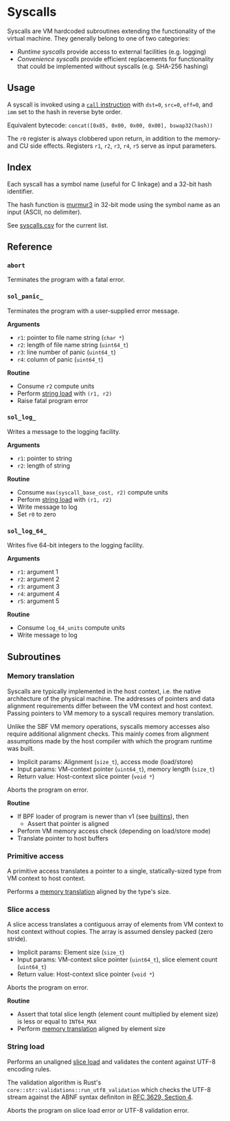# Syscalls

Syscalls are VM hardcoded subroutines extending the functionality of the virtual machine.
They generally belong to one of two categories:

- *Runtime syscalls* provide access to external facilities (e.g. logging)
- *Convenience syscalls* provide efficient replacements for functionality that could be implemented without syscalls (e.g. SHA-256 hashing)

## Usage

A syscall is invoked using a [`call` instruction](./isa.md#call) with `dst=0`, `src=0`, `off=0`, and `imm` set to the hash in reverse byte order.

Equivalent bytecode: `concat([0x85, 0x00, 0x00, 0x00], bswap32(hash))`

The `r0` register is always clobbered upon return, in addition to the memory- and CU side effects.
Registers `r1`, `r2`, `r3`, `r4`, `r5` serve as input parameters.

## Index

Each syscall has a symbol name (useful for C linkage) and a 32-bit hash identifier.

The hash function is [murmur3](https://en.wikipedia.org/wiki/MurmurHash#MurmurHash3) in 32-bit mode
using the symbol name as an input (ASCII, no delimiter).

See [syscalls.csv](./syscalls.csv) for the current list.

<!-- To add a new syscall, modify syscalls_gen.py and rerun. -->

## Reference

### `abort`

Terminates the program with a fatal error.

### `sol_panic_`

Terminates the program with a user-supplied error message.

**Arguments**
- `r1`: pointer to file name string (`char *`)
- `r2`: length of file name string (`uint64_t`)
- `r3`: line number of panic (`uint64_t`)
- `r4`: column of panic (`uint64_t`)

**Routine**
- Consume `r2` compute units
- Perform [string load](#string-load) with `(r1, r2)`
- Raise fatal program error

### `sol_log_`

Writes a message to the logging facility.

**Arguments**
- `r1`: pointer to string
- `r2`: length of string

**Routine**
- Consume `max(syscall_base_cost, r2)` compute units
- Perform [string load](#string-load) with `(r1, r2)`
- Write message to log
- Set `r0` to zero

### `sol_log_64_`

Writes five 64-bit integers to the logging facility.

**Arguments**
- `r1`: argument 1
- `r2`: argument 2
- `r3`: argument 3
- `r4`: argument 4
- `r5`: argument 5

**Routine**
- Consume `log_64_units` compute units
- Write message to log

## Subroutines

### Memory translation

Syscalls are typically implemented in the host context, i.e. the native architecture of the physical machine.
The addresses of pointers and data alignment requirements differ between the VM context and host context.
Passing pointers to VM memory to a syscall requires memory translation.

Unlike the SBF VM memory operations, syscalls memory accesses also require additional alignment checks.
This mainly comes from alignment assumptions made by the host compiler with which the program runtime was built.

- Implicit params: Alignment (`size_t`), access mode (load/store)
- Input params: VM-context pointer (`uint64_t`), memory length (`size_t`)
- Return value: Host-context slice pointer (`void *`)

Aborts the program on error.

**Routine**
- If BPF loader of program is newer than v1 (see [builtins](../builtins/)), then
  - Assert that pointer is aligned
- Perform VM memory access check (depending on load/store mode)
- Translate pointer to host buffers

### Primitive access

A primitive access translates a pointer to a single, statically-sized type from VM context to host context.

Performs a [memory translation](#memory-translation) aligned by the type's size.

### Slice access

A slice access translates a contiguous array of elements from VM context to host context without copies.
The array is assumed densley packed (zero stride).

- Implicit params: Element size (`size_t`)
- Input params: VM-context slice pointer (`uint64_t`), slice element count (`uint64_t`)
- Return value: Host-context slice pointer (`void *`)

Aborts the program on error.

**Routine**
- Assert that total slice length (element count multiplied by element size) is less or equal to `INT64_MAX`
- Perform [memory translation](#memory-translation) aligned by element size

### String load

Performs an unaligned [slice load](#slice-access) and validates the content against UTF-8 encoding rules.

The validation algorithm is Rust's `core::str::validations::run_utf8_validation`
which checks the UTF-8 stream against the ABNF syntax definiton in [RFC 3629, Section 4](https://www.rfc-editor.org/rfc/rfc3629.html#section-4).

Aborts the program on slice load error or UTF-8 validation error.
